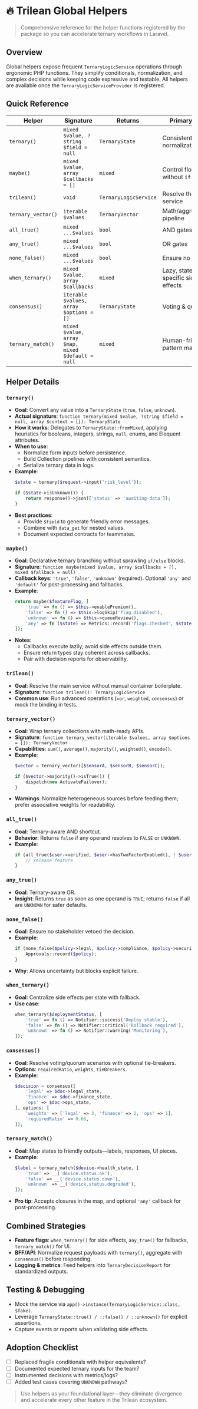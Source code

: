 # 🔥 Trilean Global Helpers

> Comprehensive reference for the helper functions registered by the package so you can accelerate ternary workflows in Laravel.

## Overview
Global helpers expose frequent `TernaryLogicService` operations through ergonomic PHP functions. They simplify conditionals, normalization, and complex decisions while keeping code expressive and testable. All helpers are available once the `TernaryLogicServiceProvider` is registered.

## Quick Reference
| Helper | Signature | Returns | Primary Use |
| --- | --- | --- | --- |
| `ternary()` | `mixed $value, ?string $field = null` | `TernaryState` | Consistent normalization |
| `maybe()` | `mixed $value, array $callbacks = []` | `mixed` | Control flow without `if`|
| `trilean()` | `void` | `TernaryLogicService` | Resolve the core service |
| `ternary_vector()` | `iterable $values` | `TernaryVector` | Math/aggregation pipeline |
| `all_true()` | `mixed ...$values` | `bool` | AND gates |
| `any_true()` | `mixed ...$values` | `bool` | OR gates |
| `none_false()` | `mixed ...$values` | `bool` | Ensure no veto |
| `when_ternary()` | `mixed $value, array $callbacks` | `mixed` | Lazy, state-specific side effects |
| `consensus()` | `iterable $values, array $options = []` | `TernaryState` | Voting & quorum |
| `ternary_match()` | `mixed $value, array $map, mixed $default = null` | `mixed` | Human-friendly pattern matching |

## Helper Details

### `ternary()`
- **Goal**: Convert any value into a `TernaryState` (`true`, `false`, `unknown`).
- **Actual signature**: `function ternary(mixed $value, ?string $field = null, array $context = []): TernaryState`
- **How it works**: Delegates to `TernaryState::fromMixed`, applying heuristics for booleans, integers, strings, `null`, enums, and Eloquent attributes.
- **When to use**:
  - Normalize form inputs before persistence.
  - Build Collection pipelines with consistent semantics.
  - Serialize ternary data in logs.
- **Example**:
  ```php
  $state = ternary($request->input('risk_level'));

  if ($state->isUnknown()) {
      return response()->json(['status' => 'awaiting-data']);
  }
  ```
- **Best practices**:
  - Provide `$field` to generate friendly error messages.
  - Combine with `data_get` for nested values.
  - Document expected contracts for teammates.

### `maybe()`
- **Goal**: Declarative ternary branching without sprawling `if/else` blocks.
- **Signature**: `function maybe(mixed $value, array $callbacks = [], mixed $fallback = null)`
- **Callback keys**: `'true'`, `'false'`, `'unknown'` (required). Optional `'any'` and `'default'` for post-processing and fallbacks.
- **Example**:
  ```php
  return maybe($featureFlag, [
      'true' => fn () => $this->enablePremium(),
      'false' => fn () => $this->logSkip('flag disabled'),
      'unknown' => fn () => $this->queueReview(),
      'any' => fn ($state) => Metrics::record('flags.checked', $state->name),
  ]);
  ```
- **Notes**:
  - Callbacks execute lazily; avoid side effects outside them.
  - Ensure return types stay coherent across callbacks.
  - Pair with decision reports for observability.

### `trilean()`
- **Goal**: Resolve the main service without manual container boilerplate.
- **Signature**: `function trilean(): TernaryLogicService`
- **Common use**: Run advanced operations (`xor`, `weighted`, `consensus`) or mock the binding in tests.

### `ternary_vector()`
- **Goal**: Wrap ternary collections with math-ready APIs.
- **Signature**: `function ternary_vector(iterable $values, array $options = []): TernaryVector`
- **Capabilities**: `sum()`, `average()`, `majority()`, `weighted()`, `encode()`.
- **Example**:
  ```php
  $vector = ternary_vector([$sensorA, $sensorB, $sensorC]);

  if ($vector->majority()->isTrue()) {
      dispatch(new ActivateFailover);
  }
  ```
- **Warnings**: Normalize heterogeneous sources before feeding them; prefer associative weights for readability.

### `all_true()`
- **Goal**: Ternary-aware AND shortcut.
- **Behavior**: Returns `false` if any operand resolves to `FALSE` or `UNKNOWN`.
- **Example**:
  ```php
  if (all_true($user->verified, $user->hasTwoFactorEnabled(), ! $user->blocked)) {
      // release feature
  }
  ```

### `any_true()`
- **Goal**: Ternary-aware OR.
- **Insight**: Returns `true` as soon as one operand is `TRUE`; returns `false` if all are `UNKNOWN` for safer defaults.

### `none_false()`
- **Goal**: Ensure no stakeholder vetoed the decision.
- **Example**:
  ```php
  if (none_false($policy->legal, $policy->compliance, $policy->security)) {
      Approvals::record($policy);
  }
  ```
- **Why**: Allows uncertainty but blocks explicit failure.

### `when_ternary()`
- **Goal**: Centralize side effects per state with fallback.
- **Use case**:
  ```php
  when_ternary($deploymentStatus, [
      'true' => fn () => Notifier::success('Deploy stable'),
      'false' => fn () => Notifier::critical('Rollback required'),
      'unknown' => fn () => Notifier::warning('Monitoring'),
  ]);
  ```

### `consensus()`
- **Goal**: Resolve voting/quorum scenarios with optional tie-breakers.
- **Options**: `requiredRatio`, `weights`, `tieBreakers`.
- **Example**:
  ```php
  $decision = consensus([
      'legal' => $doc->legal_state,
      'finance' => $doc->finance_state,
      'ops' => $doc->ops_state,
  ], options: [
      'weights' => ['legal' => 3, 'finance' => 2, 'ops' => 1],
      'requiredRatio' => 0.66,
  ]);
  ```

### `ternary_match()`
- **Goal**: Map states to friendly outputs—labels, responses, UI pieces.
- **Example**:
  ```php
  $label = ternary_match($device->health_state, [
      'true' => __('device.status.ok'),
      'false' => __('device.status.down'),
      'unknown' => __('device.status.degraded'),
  ]);
  ```
- **Pro tip**: Accepts closures in the map, and optional `'any'` callback for post-processing.

## Combined Strategies
- **Feature flags**: `when_ternary()` for side effects, `any_true()` for fallbacks, `ternary_match()` for UI.
- **BFF/API**: Normalize request payloads with `ternary()`, aggregate with `consensus()` before responding.
- **Logging & metrics**: Feed helpers into `TernaryDecisionReport` for standardized outputs.

## Testing & Debugging
- Mock the service via `app()->instance(TernaryLogicService::class, $fake)`.
- Leverage `TernaryState::true() / ::false() / ::unknown()` for explicit assertions.
- Capture events or reports when validating side effects.

## Adoption Checklist
- [ ] Replaced fragile conditionals with helper equivalents?
- [ ] Documented expected ternary inputs for the team?
- [ ] Instrumented decisions with metrics/logs?
- [ ] Added test cases covering `UNKNOWN` pathways?

> Use helpers as your foundational layer—they eliminate divergence and accelerate every other feature in the Trilean ecosystem.
